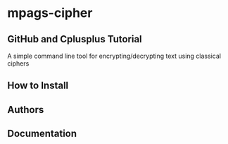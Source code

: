mpags-cipher
============

GitHub and Cplusplus Tutorial
-----------------------------

A simple command line tool for encrypting/decrypting text using classical ciphers

## How to Install

## Authors

## Documentation

